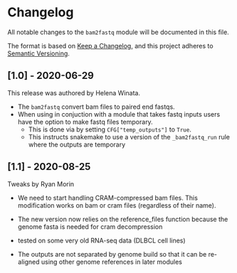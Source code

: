 # Changelog

All notable changes to the `bam2fastq` module will be documented in this file.

The format is based on [Keep a Changelog](https://keepachangelog.com/en/1.0.0/),
and this project adheres to [Semantic Versioning](https://semver.org/spec/v2.0.0.html).

## [1.0] - 2020-06-29

This release was authored by Helena Winata.


- The `bam2fastq` convert bam files to paired end fastqs.
- When using in conjuction with a module that takes fastq inputs users have the option to make fastq files temporary.
    - This is done via by setting `CFG["temp_outputs"]` to `True`.
    - This instructs snakemake to use a version of the `_bam2fastq_run` rule where the outputs are temporary

## [1.1] - 2020-08-25

Tweaks by Ryan Morin

- We need to start handling CRAM-compressed bam files. This modification works on bam or cram files (regardless of their name).
- The new version now relies on the reference_files function because the genome fasta is needed for cram decompression
- tested on some very old RNA-seq data (DLBCL cell lines)

- The outputs are not separated by genome build so that it can be re-aligned using other genome references in later modules

